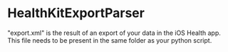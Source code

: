 # HealthKitExportParser

"export.xml" is the result of an export of your data in the iOS Health app.
This file needs to be present in the same folder as your python script.
